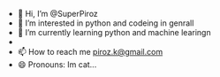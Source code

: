 - 👋 Hi, I’m @SuperPiroz
- 👀 I’m interested in python and codeing in genrall
- 🌱 I’m currently learning python and machine learingn
- 
- 📫 How to reach me piroz.k@gmail.com
- 😄 Pronouns: Im cat... 

<!---
SuperPiroz/SuperPiroz is a ✨ special ✨ repository because its `README.md` (this file) appears on your GitHub profile.
You can click the Preview link to take a look at your changes.
--->
